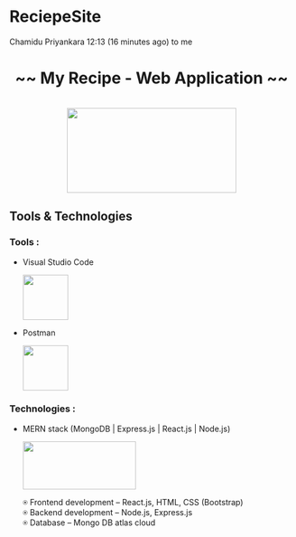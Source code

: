 # ReciepeSite


Chamidu Priyankara
12:13 (16 minutes ago)
to me

<h1 align="center">~~ My Recipe - Web Application ~~</h1>

<p align="center">
  <br />
  <img src="https://user-images.githubusercontent.com/88779737/150736212-28bade99-d9b1-478e-8097-b45fc41b72f0.png" width="300" height="150"/>
</p>

<h2>Tools & Technologies</h2>
 
<h3>Tools :</h3>  

- Visual Studio Code

    <img src="https://cdn.freebiesupply.com/logos/large/2x/visual-studio-code-logo-png-transparent.png" width="80" height="80"/>

- Postman

    <img src="https://iconape.com/wp-content/png_logo_vector/postman.png"  width="80" height="80"/>

 
<h3>Technologies :</h3>
 
- MERN stack (MongoDB | Express.js | React.js | Node.js)

    <img src="https://camo.githubusercontent.com/85cf7e1a8b85221e81ba91cbce29c917b91a7390bb3ca06aa31cfd1eadd7fe60/68747470733a2f2f7777772e337269746563686e6f6c6f676965732e636f6d2f77702d636f6e74656e742f75706c6f6164732f323031392f31312f4d45524e2d537461636b2d547261696e696e672d696e2d50756e652d65313537353032323432373234342e706e67"  width="200" height="85"/>

    ⍟ Frontend development – React.js, HTML, CSS (Bootstrap) <br />
    ⍟ Backend development – Node.js, Express.js <br />
    ⍟ Database – Mongo DB atlas cloud  
